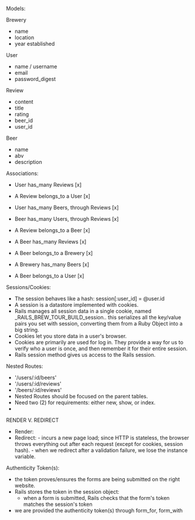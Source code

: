 Models:

Brewery
 - name
 - location 
 - year established


 User
 - name / username
 - email
 - password_digest


 Review
 - content
 - title
 - rating
 - beer_id 
 - user_id

 Beer 
 - name
 - abv
 - description 


 Associations:

 - User has_many Reviews [x]
 - A Review belongs_to a User [x]

 - User has_many Beers, through Reviews [x]
 - Beer has_many Users, through Reviews [x]

 - A Review belongs_to a Beer [x]
 - A Beer has_many Reviews  [x]

 - A Beer belongs_to a Brewery [x]
 - A Brewery has_many Beers [x]

 - A Beer belongs_to a User [x]



 Sessions/Cookies:
 - The session behaves like a hash: session[:user_id] = @user.id
 - A session is a datastore implemented with cookies.
 - Rails manages all session data in a single cookie, named _RAILS_BREW_TOUR_BUILD_session.. this serializes all the key/value pairs you set with session, converting them from a Ruby Object into a big string. 
 - Cookies let you store data in a user's browser. 
 - Cookies are primarily are used for log in. They provide a way for us to verify who a user is once, and then remember it for their entire session. 
 - Rails session method gives us access to the Rails session. 


 Nested Routes:
 - '/users/:id/beers'
 - '/users/:id/reviews'
 - '/beers/:id/reviews'
 - Nested Routes should be focused on the parent tables. 
 - Need two (2) for requirements: either new, show, or index. 
 -  


 RENDER V. REDIRECT
 - Render:
 - Redirect: 
        - incurs a new page load; since HTTP is stateless, the browser throws everything out after each request (except for cookies, session hash).
        - when we redirect after a validation failure, we lose the instance variable.

 Authenticity Token(s):
 - the token proves/ensures the forms are being submitted on the right website.
 - Rails stores the token in the session object: 
    - when a form is submitted, Rails checks that the form's token matches the session's token
 - we are provided the authenticity token(s) through form_for, form_with
